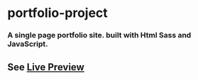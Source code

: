 # portfolio-project

### A single page portfolio site. built with Html Sass and JavaScript.

## See [Live Preview](https://site-portfolio-project.netlify.app/)
